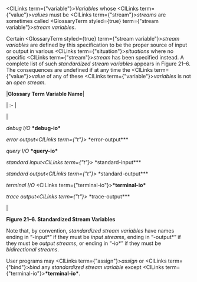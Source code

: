  



<ClLinks  term={"variable"}><i>Variables</i></ClLinks> whose <ClLinks  term={"value"}><i>values</i></ClLinks> must be <ClLinks  term={"stream"}><i>streams</i></ClLinks> are sometimes called <GlossaryTerm styled={true} term={"stream variable"}><i>stream variables</i></GlossaryTerm>. 



Certain <GlossaryTerm styled={true} term={"stream variable"}><i>stream variables</i></GlossaryTerm> are defined by this specification to be the proper source of input or output in various <ClLinks  term={"situation"}><i>situations</i></ClLinks> where no specific <ClLinks  term={"stream"}><i>stream</i></ClLinks> has been specified instead. A complete list of such *standardized stream variables* appears in Figure 21–6. The consequences are undefined if at any time the <ClLinks  term={"value"}><i>value</i></ClLinks> of any of these <ClLinks  term={"variable"}><i>variables</i></ClLinks> is not an *open stream*. 



|**Glossary Term Variable Name**|

| :- |

|<p>*debug I/O* **\*debug-io\*** </p><p>*error output<ClLinks  term={"t"}><i> </i></ClLinks>*\*error-output\*** </p><p>*query I/O* **\*query-io\*** </p><p>*standard input<ClLinks  term={"t"}><i> </i></ClLinks>*\*standard-input\*** </p><p>*standard output<ClLinks  term={"t"}><i> </i></ClLinks>*\*standard-output\*** </p><p>*terminal I/O* <ClLinks  term={"terminal-io"}><b>\*terminal-io\*</b></ClLinks> </p><p>*trace output<ClLinks  term={"t"}><i> </i></ClLinks>*\*trace-output\***</p>|





**Figure 21–6. Standardized Stream Variables** 



Note that, by convention, *standardized stream variables* have names ending in “-input\*” if they must be *input streams*, ending in “-output\*” if they must be *output streams*, or ending in “-io\*” if they must be *bidirectional streams*. 







 



 



User programs may <ClLinks  term={"assign"}><i>assign</i></ClLinks> or <ClLinks  term={"bind"}><i>bind</i></ClLinks> any *standardized stream variable* except <ClLinks  term={"terminal-io"}><b>\*terminal-io\*</b></ClLinks>.
 